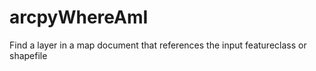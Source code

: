 arcpyWhereAmI
=============

Find a layer in a map document that references the input featureclass or shapefile
